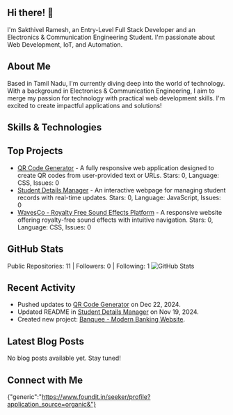 ## Hi there! 👋

I'm Sakthivel Ramesh, an Entry-Level Full Stack Developer and an Electronics & Communication Engineering Student. I'm passionate about Web Development, IoT, and Automation.

## About Me

Based in Tamil Nadu, I'm currently diving deep into the world of technology. With a background in Electronics & Communication Engineering, I aim to merge my passion for technology with practical web development skills. I'm excited to create impactful applications and solutions!

## Skills & Technologies



## Top Projects

- [QR Code Generator](https://github.com/Sakthivel2611/QR_-Generator) - A fully responsive web application designed to create QR codes from user-provided text or URLs. Stars: 0, Language: CSS, Issues: 0
- [Student Details Manager](https://github.com/Sakthivel2611/Student-Details-Manager) - An interactive webpage for managing student records with real-time updates. Stars: 0, Language: JavaScript, Issues: 0
- [WavesCo - Royalty Free Sound Effects Platform](https://github.com/Sakthivel2611/WavesCo-Royalty-Free-Sound-Effects-Platform) - A responsive website offering royalty-free sound effects with intuitive navigation. Stars: 0, Language: CSS, Issues: 0

## GitHub Stats

Public Repositories: 11 | Followers: 0 | Following: 1
![GitHub Stats](https://github-readme-stats.vercel.app/api?username=Sakthivel2611&show_icons=true&theme=radical)

## Recent Activity

- Pushed updates to [QR Code Generator](https://github.com/Sakthivel2611/QR_-Generator) on Dec 22, 2024.
- Updated README in [Student Details Manager](https://github.com/Sakthivel2611/Student-Details-Manager) on Nov 19, 2024.
- Created new project: [Banquee - Modern Banking Website](https://github.com/Sakthivel2611/Banquee-Modern-Banking-Website).

## Latest Blog Posts

No blog posts available yet. Stay tuned!

## Connect with Me

{"generic":"https://www.foundit.in/seeker/profile?application_source=organic&"}
